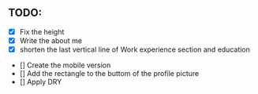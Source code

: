 ## TODO:

- [x] Fix the height
- [x] Write the about me
- [x] shorten the last vertical line of Work experience section and education
- [] Create the mobile version
- [] Add the rectangle to the buttom of the profile picture
- [] Apply DRY
